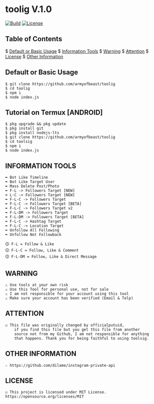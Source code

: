 # toolig V.1.0


[![Build](https://img.shields.io/badge/Codename_-_toolsig_v1.0-brightgreen.svg)]()
[![License](http://img.shields.io/:license-MIT-brightgreen.svg?style=flat)](LICENSE)

## Table of Contents
$ [Default or Basic Usage](#Default-or-Basic-Usage)
$ [Information Tools](#INFORMATION-TOOLS)
$ [Warning](#WARNING)
$ [Attention](#ATTENTION)
$ [License](#LICENSE)
$ [Other Information](#OTHER-INFORMATION)

## Default or Basic Usage
	$ git clone https://github.com/armyofbeast/toolig
	$ cd toolig
	$ npm i
	$ node index.js
	

## Tutorial on Termux [ANDROID]
	$ pkg upgrade && pkg update
	$ pkg install git
	$ pkg install nodejs-lts
	$ git clone https://github.com/armyofbeast/toolig
	$ cd toolsig
	$ npm i
	$ node index.js


## INFORMATION TOOLS
	➥ Bot Like Timeline
	➥ Bot Like Target User
	➥ Mass Delete Post/Photo
	➥ F-L -> Followers Target [NEW]
	➥ L-C -> Followers Target [NEW]
	➥ F-L-C -> Followers Target
	➥ F-L-C -> Followers Target [BETA]
	➥ F-L-C -> Followers Target v2
	➥ F-L-DM -> Followers Target
	➥ F-L-DM -> Followers Target [BETA]
	➥ F-L-C -> Hashtag Target
	➥ F-L-C -> Location Target
	➥ Unfollow All Following
	➥ Unfollow Not Followback
	
	🛈 F-L = Follow & Like
	🛈 F-L-C = Follow, Like & Comment
	🛈 F-L-DM = Follow, Like & Direct Message

## WARNING
	⚠ Use tools at your own risk
	⚠ Use this Tool for personal use, not for sale
	⚠ I am not responsible for your account using this tool
	⚠ Make sure your account has been verified (Email & Telp)

## ATTENTION
	☑ This file was originally changed by officialputuid,
		if you find this file but you get this file from another
		source not from my Github, I am not responsible for anything
		that happens. Thank you for being faithful to using toolsig.

## OTHER INFORMATION
	☆ https://github.com/dilame/instagram-private-api

## LICENSE
	☑ This project is licensed under MIT License. https://opensource.org/licenses/MIT

